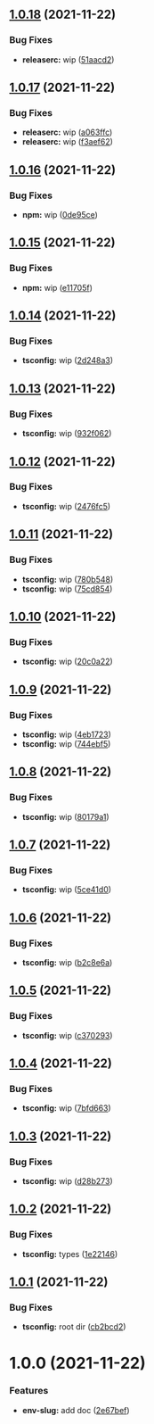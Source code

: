 ## [1.0.18](https://github.com/SocialGouv/env-slug/compare/v1.0.17...v1.0.18) (2021-11-22)


### Bug Fixes

* **releaserc:** wip ([51aacd2](https://github.com/SocialGouv/env-slug/commit/51aacd2e7aa55d0f1387ded9275084d23bd1a0bc))

## [1.0.17](https://github.com/SocialGouv/env-slug/compare/v1.0.16...v1.0.17) (2021-11-22)


### Bug Fixes

* **releaserc:** wip ([a063ffc](https://github.com/SocialGouv/env-slug/commit/a063ffc5e4748d8e6cf781e29de34e7509831d43))
* **releaserc:** wip ([f3aef62](https://github.com/SocialGouv/env-slug/commit/f3aef62f1a988c715bf45e05629e816f4e64e4f6))

## [1.0.16](https://github.com/SocialGouv/env-slug/compare/v1.0.15...v1.0.16) (2021-11-22)


### Bug Fixes

* **npm:** wip ([0de95ce](https://github.com/SocialGouv/env-slug/commit/0de95cef238a2ce25abdeb883279006fa88451d0))

## [1.0.15](https://github.com/SocialGouv/env-slug/compare/v1.0.14...v1.0.15) (2021-11-22)


### Bug Fixes

* **npm:** wip ([e11705f](https://github.com/SocialGouv/env-slug/commit/e11705fd4b0b2f8473d36a483d5c6528eeec3406))

## [1.0.14](https://github.com/SocialGouv/env-slug/compare/v1.0.13...v1.0.14) (2021-11-22)


### Bug Fixes

* **tsconfig:** wip ([2d248a3](https://github.com/SocialGouv/env-slug/commit/2d248a39b454781e17a29033666dfbbc9e69b348))

## [1.0.13](https://github.com/SocialGouv/env-slug/compare/v1.0.12...v1.0.13) (2021-11-22)


### Bug Fixes

* **tsconfig:** wip ([932f062](https://github.com/SocialGouv/env-slug/commit/932f062145f46e0ca91abd4255c11898c3d63aac))

## [1.0.12](https://github.com/SocialGouv/env-slug/compare/v1.0.11...v1.0.12) (2021-11-22)


### Bug Fixes

* **tsconfig:** wip ([2476fc5](https://github.com/SocialGouv/env-slug/commit/2476fc54ec11487db66d3cf80d6a88be62e3f5cb))

## [1.0.11](https://github.com/SocialGouv/env-slug/compare/v1.0.10...v1.0.11) (2021-11-22)


### Bug Fixes

* **tsconfig:** wip ([780b548](https://github.com/SocialGouv/env-slug/commit/780b548c7fbc494e58a5d6de4f5c8c18bd82f130))
* **tsconfig:** wip ([75cd854](https://github.com/SocialGouv/env-slug/commit/75cd8546a2d1bb1fd3274c8a4abfc037e387a846))

## [1.0.10](https://github.com/SocialGouv/env-slug/compare/v1.0.9...v1.0.10) (2021-11-22)


### Bug Fixes

* **tsconfig:** wip ([20c0a22](https://github.com/SocialGouv/env-slug/commit/20c0a22c3fdf56d6dffdff045488d7f2ab741670))

## [1.0.9](https://github.com/SocialGouv/env-slug/compare/v1.0.8...v1.0.9) (2021-11-22)


### Bug Fixes

* **tsconfig:** wip ([4eb1723](https://github.com/SocialGouv/env-slug/commit/4eb17235d2d79843cde010fa7653a59bf54dbcf3))
* **tsconfig:** wip ([744ebf5](https://github.com/SocialGouv/env-slug/commit/744ebf5b2a7edf795ef0b2f7e3df60dfdae971c5))

## [1.0.8](https://github.com/SocialGouv/env-slug/compare/v1.0.7...v1.0.8) (2021-11-22)


### Bug Fixes

* **tsconfig:** wip ([80179a1](https://github.com/SocialGouv/env-slug/commit/80179a113f9aac1911a6f64386d98f6e68582e49))

## [1.0.7](https://github.com/SocialGouv/env-slug/compare/v1.0.6...v1.0.7) (2021-11-22)


### Bug Fixes

* **tsconfig:** wip ([5ce41d0](https://github.com/SocialGouv/env-slug/commit/5ce41d041c0e245c908135f87222d95a2bb52514))

## [1.0.6](https://github.com/SocialGouv/env-slug/compare/v1.0.5...v1.0.6) (2021-11-22)


### Bug Fixes

* **tsconfig:** wip ([b2c8e6a](https://github.com/SocialGouv/env-slug/commit/b2c8e6a4284dfa6602638538dcc41a2d5883d8c0))

## [1.0.5](https://github.com/SocialGouv/env-slug/compare/v1.0.4...v1.0.5) (2021-11-22)


### Bug Fixes

* **tsconfig:** wip ([c370293](https://github.com/SocialGouv/env-slug/commit/c370293da8b345677608a3f024adc3e94110e3b0))

## [1.0.4](https://github.com/SocialGouv/env-slug/compare/v1.0.3...v1.0.4) (2021-11-22)


### Bug Fixes

* **tsconfig:** wip ([7bfd663](https://github.com/SocialGouv/env-slug/commit/7bfd663367cc0cd25af85947fb857f09c7a7f2fa))

## [1.0.3](https://github.com/SocialGouv/env-slug/compare/v1.0.2...v1.0.3) (2021-11-22)


### Bug Fixes

* **tsconfig:** wip ([d28b273](https://github.com/SocialGouv/env-slug/commit/d28b273bd6e4c5a986687c2f080bdc70c56c8a6a))

## [1.0.2](https://github.com/SocialGouv/env-slug/compare/v1.0.1...v1.0.2) (2021-11-22)


### Bug Fixes

* **tsconfig:** types ([1e22146](https://github.com/SocialGouv/env-slug/commit/1e221468386086bb1dd890b3a3345690e1a182b5))

## [1.0.1](https://github.com/SocialGouv/env-slug/compare/v1.0.0...v1.0.1) (2021-11-22)


### Bug Fixes

* **tsconfig:** root dir ([cb2bcd2](https://github.com/SocialGouv/env-slug/commit/cb2bcd2bab92321a22a6c81f6af6daace3107e49))

# 1.0.0 (2021-11-22)


### Features

* **env-slug:** add doc ([2e67bef](https://github.com/SocialGouv/env-slug/commit/2e67bef7417597bf79b87a28f143859cf3ab514e))
